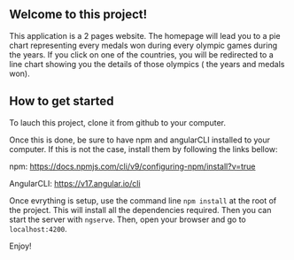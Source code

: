 ## Welcome to this project!

This application is a 2 pages website. The homepage will lead you to a pie chart representing every medals won during every olympic games during the years. If you click on one of the countries, you will be redirected to a line chart showing you the details of those olympics ( the years and medals won).

## How to get started

To lauch this project, clone it from github to your computer. 

Once this is done, be sure to have npm and angularCLI installed to your computer. If this is not the case, install them by following the links bellow:

npm:
https://docs.npmjs.com/cli/v9/configuring-npm/install?v=true

AngularCLI: 
https://v17.angular.io/cli

Once evrything is setup, use the command line `npm install` at the root of the project. This will install all the dependencies required. Then you can start the server with `ngserve`.
Then, open your browser and go to `localhost:4200`.

Enjoy!
